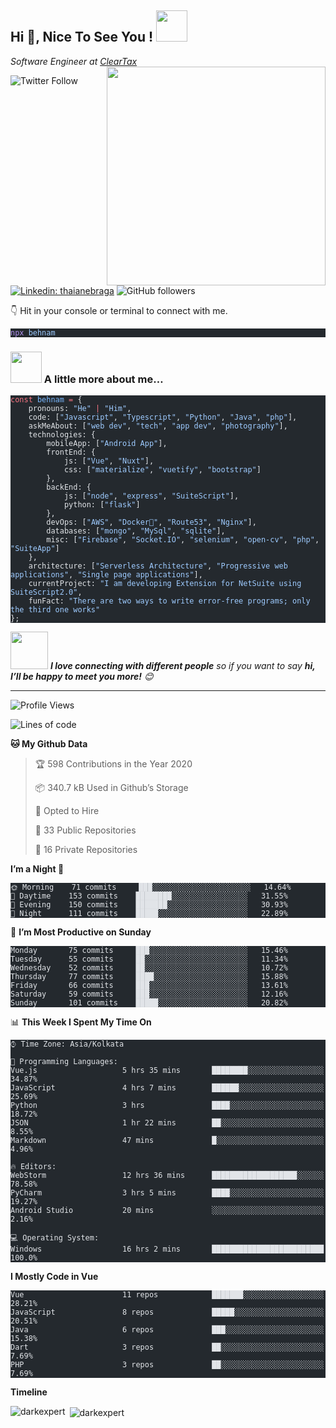   <h2>Hi 👋, Nice To See You ! <img src="https://media.giphy.com/media/12oufCB0MyZ1Go/giphy.gif" width="50"></h2>
<p><em>Software Engineer at <a href="http://www.cleartax.in" >ClearTax</a><img src="https://media0.giphy.com/media/v1.Y2lkPTc5MGI3NjExN2VmcHRkanlvbmN1YmVhbnFsOWZ2ZDdzb2FkeGl5ZDk3eWVwN2VybCZlcD12MV9pbnRlcm5hbF9naWZfYnlfaWQmY3Q9Zw/f3iwJFOVOwuy7K6FFw/giphy.gif" width="350" Style="float: right; margin-left: 15px !important;"> 
</em></p>
<p><img src="https://img.shields.io/twitter/follow/misteranmol?label=Follow" alt="Twitter Follow">
<a href="https://www.linkedin.com/in/behnam-m-24140453/"><img src="https://img.shields.io/badge/-anmol-blue?style=flat-square&amp;logo=Linkedin&amp;logoColor=white&amp;link=https://www.linkedin.com/in/behnam-m-24140453/" alt="Linkedin: thaianebraga"></a>
<img src="https://img.shields.io/github/followers/darkexpert?label=Follow&amp;style=social" alt="GitHub followers">
<img src="https://visitor-badge.glitch.me/badge?page_id=darkexpert" alt="">
<p>👇 Hit in your console or terminal to connect with me.</p>
<pre class="astro-code github-dark" style="background-color:#24292e;color:#e1e4e8; overflow-x: auto;" tabindex="0"><code><span class="line"><span style="color:#B392F0">npx</span><span style="color:#9ECBFF"> behnam</span></span></code></pre>
<h3 id="-a-little-more-about-me"><img src="https://media.giphy.com/media/VgCDAzcKvsR6OM0uWg/giphy.gif" width="50"> A little more about me…</h3>
<pre class="astro-code github-dark" style="background-color:#24292e;color:#e1e4e8; overflow-x: auto;" tabindex="0"><code><span class="line"><span style="color:#F97583">const</span><span style="color:#79B8FF"> behnam</span><span style="color:#F97583"> =</span><span style="color:#E1E4E8"> {</span></span>
<span class="line"><span style="color:#E1E4E8">    pronouns: </span><span style="color:#9ECBFF">"He"</span><span style="color:#F97583"> |</span><span style="color:#9ECBFF"> "Him"</span><span style="color:#E1E4E8">,</span></span>
<span class="line"><span style="color:#E1E4E8">    code: [</span><span style="color:#9ECBFF">"Javascript"</span><span style="color:#E1E4E8">, </span><span style="color:#9ECBFF">"Typescript"</span><span style="color:#E1E4E8">, </span><span style="color:#9ECBFF">"Python"</span><span style="color:#E1E4E8">, </span><span style="color:#9ECBFF">"Java"</span><span style="color:#E1E4E8">, </span><span style="color:#9ECBFF">"php"</span><span style="color:#E1E4E8">],</span></span>
<span class="line"><span style="color:#E1E4E8">    askMeAbout: [</span><span style="color:#9ECBFF">"web dev"</span><span style="color:#E1E4E8">, </span><span style="color:#9ECBFF">"tech"</span><span style="color:#E1E4E8">, </span><span style="color:#9ECBFF">"app dev"</span><span style="color:#E1E4E8">, </span><span style="color:#9ECBFF">"photography"</span><span style="color:#E1E4E8">],</span></span>
<span class="line"><span style="color:#E1E4E8">    technologies: {</span></span>
<span class="line"><span style="color:#E1E4E8">        mobileApp: [</span><span style="color:#9ECBFF">"Android App"</span><span style="color:#E1E4E8">],</span></span>
<span class="line"><span style="color:#E1E4E8">        frontEnd: {</span></span>
<span class="line"><span style="color:#E1E4E8">            js: [</span><span style="color:#9ECBFF">"Vue"</span><span style="color:#E1E4E8">, </span><span style="color:#9ECBFF">"Nuxt"</span><span style="color:#E1E4E8">],</span></span>
<span class="line"><span style="color:#E1E4E8">            css: [</span><span style="color:#9ECBFF">"materialize"</span><span style="color:#E1E4E8">, </span><span style="color:#9ECBFF">"vuetify"</span><span style="color:#E1E4E8">, </span><span style="color:#9ECBFF">"bootstrap"</span><span style="color:#E1E4E8">]</span></span>
<span class="line"><span style="color:#E1E4E8">        },</span></span>
<span class="line"><span style="color:#E1E4E8">        backEnd: {</span></span>
<span class="line"><span style="color:#E1E4E8">            js: [</span><span style="color:#9ECBFF">"node"</span><span style="color:#E1E4E8">, </span><span style="color:#9ECBFF">"express"</span><span style="color:#E1E4E8">, </span><span style="color:#9ECBFF">"SuiteScript"</span><span style="color:#E1E4E8">],</span></span>
<span class="line"><span style="color:#E1E4E8">            python: [</span><span style="color:#9ECBFF">"flask"</span><span style="color:#E1E4E8">]</span></span>
<span class="line"><span style="color:#E1E4E8">        },</span></span>
<span class="line"><span style="color:#E1E4E8">        devOps: [</span><span style="color:#9ECBFF">"AWS"</span><span style="color:#E1E4E8">, </span><span style="color:#9ECBFF">"Docker🐳"</span><span style="color:#E1E4E8">, </span><span style="color:#9ECBFF">"Route53"</span><span style="color:#E1E4E8">, </span><span style="color:#9ECBFF">"Nginx"</span><span style="color:#E1E4E8">],</span></span>
<span class="line"><span style="color:#E1E4E8">        databases: [</span><span style="color:#9ECBFF">"mongo"</span><span style="color:#E1E4E8">, </span><span style="color:#9ECBFF">"MySql"</span><span style="color:#E1E4E8">, </span><span style="color:#9ECBFF">"sqlite"</span><span style="color:#E1E4E8">],</span></span>
<span class="line"><span style="color:#E1E4E8">        misc: [</span><span style="color:#9ECBFF">"Firebase"</span><span style="color:#E1E4E8">, </span><span style="color:#9ECBFF">"Socket.IO"</span><span style="color:#E1E4E8">, </span><span style="color:#9ECBFF">"selenium"</span><span style="color:#E1E4E8">, </span><span style="color:#9ECBFF">"open-cv"</span><span style="color:#E1E4E8">, </span><span style="color:#9ECBFF">"php"</span><span style="color:#E1E4E8">, </span><span style="color:#9ECBFF">"SuiteApp"</span><span style="color:#E1E4E8">]</span></span>
<span class="line"><span style="color:#E1E4E8">    },</span></span>
<span class="line"><span style="color:#E1E4E8">    architecture: [</span><span style="color:#9ECBFF">"Serverless Architecture"</span><span style="color:#E1E4E8">, </span><span style="color:#9ECBFF">"Progressive web applications"</span><span style="color:#E1E4E8">, </span><span style="color:#9ECBFF">"Single page applications"</span><span style="color:#E1E4E8">],</span></span>
<span class="line"><span style="color:#E1E4E8">    currentProject: </span><span style="color:#9ECBFF">"I am developing Extension for NetSuite using SuiteScript2.0"</span><span style="color:#E1E4E8">,</span></span>
<span class="line"><span style="color:#E1E4E8">    funFact: </span><span style="color:#9ECBFF">"There are two ways to write error-free programs; only the third one works"</span></span>
<span class="line"><span style="color:#E1E4E8">};</span></span></code></pre>
<p><img src="https://media.giphy.com/media/LnQjpWaON8nhr21vNW/giphy.gif" width="60"> <em><b>I love connecting with different people</b> so if you want to say <b>hi, I’ll be happy to meet you more!</b> 😊</em></p>
<hr>
<!--START_SECTION:waka-->
<p><img src="http://img.shields.io/badge/Profile%20Views-1621-blue" alt="Profile Views"></p>
<p><img src="https://img.shields.io/badge/From%20Hello%20World%20I%27ve%20Written-2.9%20million%20lines%20of%20code-blue" alt="Lines of code"></p>
<p><strong>🐱 My Github Data</strong></p>
<blockquote>
<p>🏆 598 Contributions in the Year 2020</p>
<p>📦 340.7 kB Used in Github’s Storage</p>
<p>💼 Opted to Hire</p>
<p>📜 33 Public Repositories</p>
<p>🔑 16 Private Repositories</p>
</blockquote>
<p><strong>I’m a Night 🦉</strong></p>
<pre class="astro-code github-dark" style="background-color:#24292e;color:#e1e4e8; overflow-x: auto;" tabindex="0"><code><span class="line"><span>🌞 Morning    71 commits     ███░░░░░░░░░░░░░░░░░░░░░░   14.64% </span></span>
<span class="line"><span>🌆 Daytime    153 commits    ████████░░░░░░░░░░░░░░░░░   31.55% </span></span>
<span class="line"><span>🌃 Evening    150 commits    ███████░░░░░░░░░░░░░░░░░░   30.93% </span></span>
<span class="line"><span>🌙 Night      111 commits    █████░░░░░░░░░░░░░░░░░░░░   22.89%</span></span>
<span class="line"><span></span></span></code></pre>
<p>📅 <strong>I’m Most Productive on Sunday</strong></p>
<pre class="astro-code github-dark" style="background-color:#24292e;color:#e1e4e8; overflow-x: auto;" tabindex="0"><code><span class="line"><span>Monday       75 commits     ███░░░░░░░░░░░░░░░░░░░░░░   15.46% </span></span>
<span class="line"><span>Tuesday      55 commits     ██░░░░░░░░░░░░░░░░░░░░░░░   11.34% </span></span>
<span class="line"><span>Wednesday    52 commits     ██░░░░░░░░░░░░░░░░░░░░░░░   10.72% </span></span>
<span class="line"><span>Thursday     77 commits     ████░░░░░░░░░░░░░░░░░░░░░   15.88% </span></span>
<span class="line"><span>Friday       66 commits     ███░░░░░░░░░░░░░░░░░░░░░░   13.61% </span></span>
<span class="line"><span>Saturday     59 commits     ███░░░░░░░░░░░░░░░░░░░░░░   12.16% </span></span>
<span class="line"><span>Sunday       101 commits    █████░░░░░░░░░░░░░░░░░░░░   20.82%</span></span>
<span class="line"><span></span></span></code></pre>
<p>📊 <strong>This Week I Spent My Time On</strong></p>
<pre class="astro-code github-dark" style="background-color:#24292e;color:#e1e4e8; overflow-x: auto;" tabindex="0"><code><span class="line"><span>⌚︎ Time Zone: Asia/Kolkata</span></span>
<span class="line"><span></span></span>
<span class="line"><span>💬 Programming Languages: </span></span>
<span class="line"><span>Vue.js                   5 hrs 35 mins       ████████░░░░░░░░░░░░░░░░░   34.87% </span></span>
<span class="line"><span>JavaScript               4 hrs 7 mins        ██████░░░░░░░░░░░░░░░░░░░   25.69% </span></span>
<span class="line"><span>Python                   3 hrs               ████░░░░░░░░░░░░░░░░░░░░░   18.72% </span></span>
<span class="line"><span>JSON                     1 hr 22 mins        ██░░░░░░░░░░░░░░░░░░░░░░░   8.55% </span></span>
<span class="line"><span>Markdown                 47 mins             █░░░░░░░░░░░░░░░░░░░░░░░░   4.96%</span></span>
<span class="line"><span></span></span>
<span class="line"><span>🔥 Editors: </span></span>
<span class="line"><span>WebStorm                 12 hrs 36 mins      ███████████████████░░░░░░   78.58% </span></span>
<span class="line"><span>PyCharm                  3 hrs 5 mins        ████░░░░░░░░░░░░░░░░░░░░░   19.27% </span></span>
<span class="line"><span>Android Studio           20 mins             ░░░░░░░░░░░░░░░░░░░░░░░░░   2.16%</span></span>
<span class="line"><span></span></span>
<span class="line"><span>💻 Operating System: </span></span>
<span class="line"><span>Windows                  16 hrs 2 mins       █████████████████████████   100.0%</span></span>
<span class="line"><span></span></span></code></pre>
<p><strong>I Mostly Code in Vue</strong></p>
<pre class="astro-code github-dark" style="background-color:#24292e;color:#e1e4e8; overflow-x: auto;" tabindex="0"><code><span class="line"><span>Vue                      11 repos            ███████░░░░░░░░░░░░░░░░░░   28.21% </span></span>
<span class="line"><span>JavaScript               8 repos             █████░░░░░░░░░░░░░░░░░░░░   20.51% </span></span>
<span class="line"><span>Java                     6 repos             ███░░░░░░░░░░░░░░░░░░░░░░   15.38% </span></span>
<span class="line"><span>Dart                     3 repos             ██░░░░░░░░░░░░░░░░░░░░░░░   7.69% </span></span>
<span class="line"><span>PHP                      3 repos             ██░░░░░░░░░░░░░░░░░░░░░░░   7.69%</span></span>
<span class="line"><span></span></span></code></pre>
<p><strong>Timeline</strong></p>
<p><img align="left" src="https://github-readme-stats.vercel.app/api/top-langs?username=darkexpert&show_icons=true&locale=en&layout=compact" alt="darkexpert" /></p>
 
<p>&nbsp;<img align="center" src="https://github-readme-stats.vercel.app/api?username=darkexpert&show_icons=true&locale=en" alt="darkexpert" /></p>
